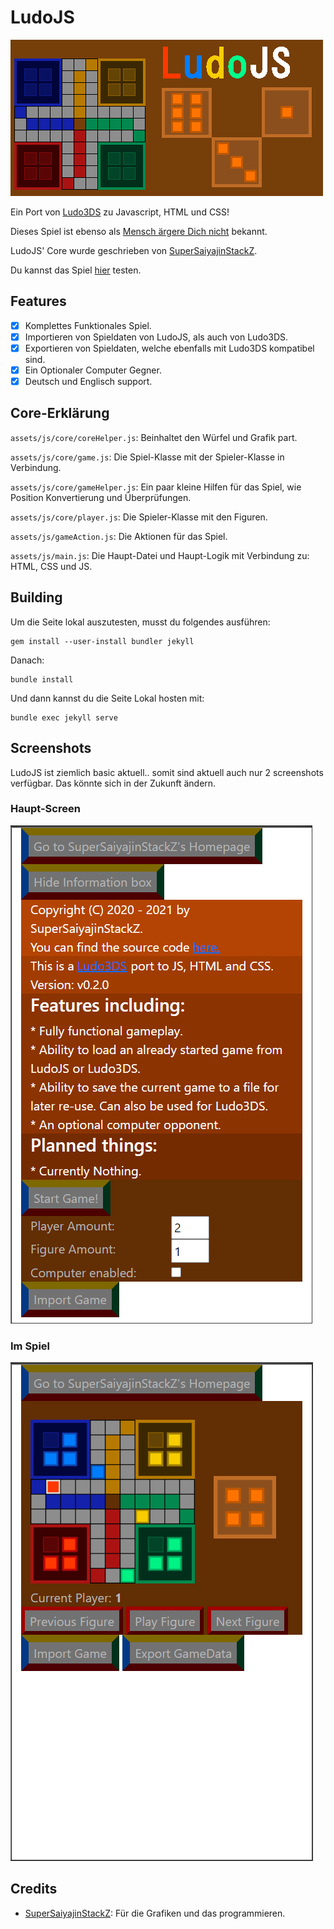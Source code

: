 # LudoJS
![](https://github.com/SuperSaiyajinStackZ/LudoJS/blob/main/resources/banner.png)

Ein Port von [Ludo3DS](https://github.com/SuperSaiyajinStackZ/Ludo3DS) zu Javascript, HTML und CSS!

Dieses Spiel ist ebenso als [Mensch ärgere Dich nicht](https://de.wikipedia.org/wiki/Mensch_%C3%A4rgere_Dich_nicht) bekannt.

LudoJS' Core wurde geschrieben von [SuperSaiyajinStackZ](https://github.com/SuperSaiyajinStackZ).

Du kannst das Spiel [hier](https://supersaiyajinstackz.github.io/LudoJS/) testen.

## Features
- [x] Komplettes Funktionales Spiel.
- [x] Importieren von Spieldaten von LudoJS, als auch von Ludo3DS.
- [x] Exportieren von Spieldaten, welche ebenfalls mit Ludo3DS kompatibel sind.
- [x] Ein Optionaler Computer Gegner.
- [x] Deutsch und Englisch support.

## Core-Erklärung
`assets/js/core/coreHelper.js`: Beinhaltet den Würfel und Grafik part.

`assets/js/core/game.js`: Die Spiel-Klasse mit der Spieler-Klasse in Verbindung.

`assets/js/core/gameHelper.js`: Ein paar kleine Hilfen für das Spiel, wie Position Konvertierung und Überprüfungen.

`assets/js/core/player.js`: Die Spieler-Klasse mit den Figuren.

`assets/js/gameAction.js`: Die Aktionen für das Spiel.

`assets/js/main.js`: Die Haupt-Datei und Haupt-Logik mit Verbindung zu: HTML, CSS und JS.

## Building
Um die Seite lokal auszutesten, musst du folgendes ausführen:
```
gem install --user-install bundler jekyll
```
Danach:
```
bundle install
```
Und dann kannst du die Seite Lokal hosten mit:
```
bundle exec jekyll serve
```

## Screenshots

LudoJS ist ziemlich basic aktuell.. somit sind aktuell auch nur 2 screenshots verfügbar. Das könnte sich in der Zukunft ändern.

### Haupt-Screen
![](https://github.com/SuperSaiyajinStackZ/LudoJS/blob/main/resources/main.png)

### Im Spiel
![](https://github.com/SuperSaiyajinStackZ/LudoJS/blob/main/resources/game.png)


## Credits
- [SuperSaiyajinStackZ](https://github.com/SuperSaiyajinStackZ): Für die Grafiken und das programmieren.